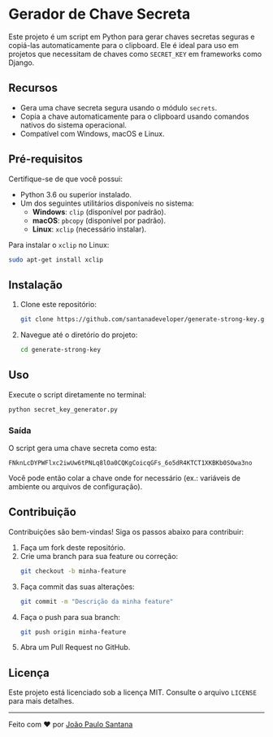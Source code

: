 
# Gerador de Chave Secreta

Este projeto é um script em Python para gerar chaves secretas seguras e copiá-las automaticamente para o clipboard. Ele é ideal para uso em projetos que necessitam de chaves como `SECRET_KEY` em frameworks como Django.

## Recursos

- Gera uma chave secreta segura usando o módulo `secrets`.
- Copia a chave automaticamente para o clipboard usando comandos nativos do sistema operacional.
- Compatível com Windows, macOS e Linux.

## Pré-requisitos

Certifique-se de que você possui:

- Python 3.6 ou superior instalado.
- Um dos seguintes utilitários disponíveis no sistema:
  - **Windows**: `clip` (disponível por padrão).
  - **macOS**: `pbcopy` (disponível por padrão).
  - **Linux**: `xclip` (necessário instalar).

Para instalar o `xclip` no Linux:
```bash
sudo apt-get install xclip
```

## Instalação

1. Clone este repositório:
   ```bash
   git clone https://github.com/santanadeveloper/generate-strong-key.git
   ```
2. Navegue até o diretório do projeto:
   ```bash
   cd generate-strong-key
   ```

## Uso

Execute o script diretamente no terminal:

```bash
python secret_key_generator.py
```

### Saída
O script gera uma chave secreta como esta:

```
FNknLcDYPWFlxc2iwUw6tPNLq8lOa0CQKgCoicqGFs_6o5dR4KTCT1XKBKb0SOwa3no
```

Você pode então colar a chave onde for necessário (ex.: variáveis de ambiente ou arquivos de configuração).

## Contribuição

Contribuições são bem-vindas! Siga os passos abaixo para contribuir:

1. Faça um fork deste repositório.
2. Crie uma branch para sua feature ou correção:
   ```bash
   git checkout -b minha-feature
   ```
3. Faça commit das suas alterações:
   ```bash
   git commit -m "Descrição da minha feature"
   ```
4. Faça o push para sua branch:
   ```bash
   git push origin minha-feature
   ```
5. Abra um Pull Request no GitHub.

## Licença

Este projeto está licenciado sob a licença MIT. Consulte o arquivo `LICENSE` para mais detalhes.

---

Feito com ❤️ por [João Paulo Santana](https://github.com/santanadeveloper)
